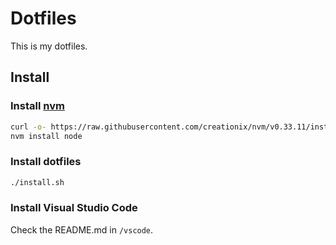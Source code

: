# Dotfiles

This is my dotfiles.

## Install

### Install [nvm](https://github.com/creationix/nvm)

```bash
curl -o- https://raw.githubusercontent.com/creationix/nvm/v0.33.11/install.sh | bash
nvm install node
```

### Install dotfiles

````bash
./install.sh
````

### Install Visual Studio Code

Check the README.md in `/vscode`.

